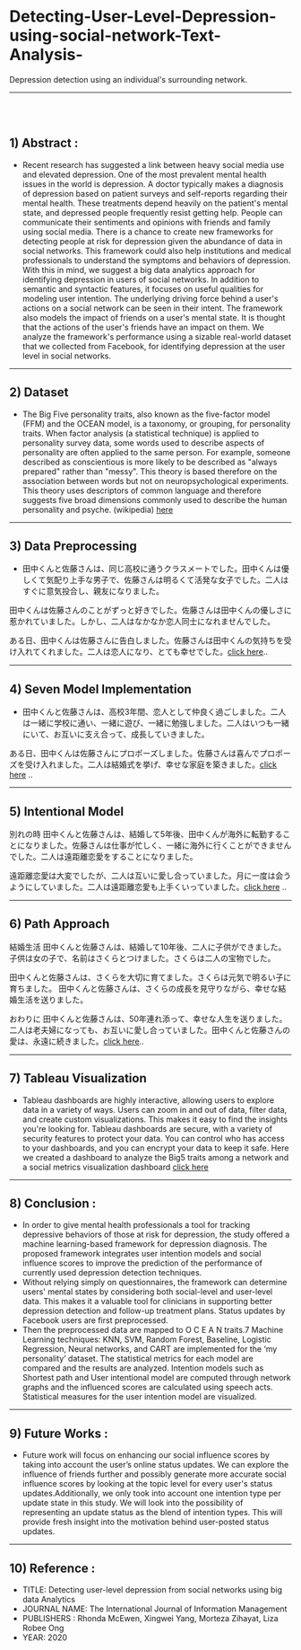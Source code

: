 # Detecting-User-Level-Depression-using-social-network-Text-Analysis-
Depression detection using an individual's surrounding network.

<hr>

<br><br>

## 1) Abstract :

  * Recent research has suggested a link between heavy social media use and elevated depression. One of the most prevalent mental health issues in the world is depression. A doctor typically makes a diagnosis of depression based on patient surveys and self-reports regarding their mental health. These treatments depend heavily on the patient's mental state, and depressed people frequently resist getting help. People can communicate their sentiments and opinions with friends and family using social media. There is a chance to create new frameworks for detecting people at risk for depression given the abundance of data in social networks. This framework could also help institutions and medical professionals to understand the symptoms and behaviors of depression. With this in mind, we suggest a big data analytics approach for identifying depression in users of social networks. In addition to semantic and syntactic features, it focuses on useful qualities for modeling user intention. The underlying driving force behind a user's actions on a social network can be seen in their intent. The framework also models the impact of friends on a user's mental state. It is thought that the actions of the user's friends have an impact on them. We analyze the framework's performance using a sizable real-world dataset that we collected from Facebook, for identifying depression at the user level in social networks.

<hr>


## 2) Dataset  

  * The Big Five personality traits, also known as the five-factor model (FFM) and the OCEAN model, is a taxonomy, or grouping, for personality traits. When factor analysis (a statistical technique) is applied to personality survey data, some words used to describe aspects of personality are often applied to the same person. For example, someone described as conscientious is more likely to be described as "always prepared" rather than "messy". This theory is based therefore on the association between words but not on neuropsychological experiments. This theory uses descriptors of common language and therefore suggests five broad dimensions commonly used to describe the human personality and psyche. (wikipedia) [here](1.Dataset)

<hr>

## 3) Data Preprocessing 

 * 田中くんと佐藤さんは、同じ高校に通うクラスメートでした。田中くんは優しくて気配り上手な男子で、佐藤さんは明るくて活発な女子でした。二人はすぐに意気投合し、親友になりました。

田中くんは佐藤さんのことがずっと好きでした。佐藤さんは田中くんの優しさに惹かれていました。しかし、二人はなかなか恋人同士になれませんでした。

ある日、田中くんは佐藤さんに告白しました。佐藤さんは田中くんの気持ちを受け入れてくれました。二人は恋人になり、とても幸せでした。[click here](2.Data_Preprocessing)..

<hr>

## 4) Seven Model Implementation

 * 田中くんと佐藤さんは、高校3年間、恋人として仲良く過ごしました。二人は一緒に学校に通い、一緒に遊び、一緒に勉強しました。二人はいつも一緒にいて、お互いに支え合って、成長していきました。

ある日、田中くんは佐藤さんにプロポーズしました。佐藤さんは喜んでプロポーズを受け入れました。二人は結婚式を挙げ、幸せな家庭を築きました。[click here](3.Seven_Machine_Learning_Model_Implementation) ..

<hr>

## 5) Intentional Model 

別れの時 田中くんと佐藤さんは、結婚して5年後、田中くんが海外に転勤することになりました。佐藤さんは仕事が忙しく、一緒に海外に行くことができませんでした。二人は遠距離恋愛をすることになりました。

遠距離恋愛は大変でしたが、二人は互いに愛し合っていました。月に一度は会うようにしていました。二人は遠距離恋愛も上手くいっていました。[click here](5.Intentional_Model) ..

<hr>

## 6) Path Approach

結婚生活 田中くんと佐藤さんは、結婚して10年後、二人に子供ができました。子供は女の子で、名前はさくらとつけました。さくらは二人の宝物でした。

田中くんと佐藤さんは、さくらを大切に育てました。さくらは元気で明るい子に育ちました。 田中くんと佐藤さんは、さくらの成長を見守りながら、幸せな結婚生活を送りました。

おわりに 田中くんと佐藤さんは、50年連れ添って、幸せな人生を送りました。二人は老夫婦になっても、お互いに愛し合っていました。田中くんと佐藤さんの愛は、永遠に続きました。[click here](6.Path_Approach)..

<hr>

## 7) Tableau Visualization

  * Tableau dashboards are highly interactive, allowing users to explore data in a variety of ways. Users can zoom in and out of data, filter data, and create custom visualizations. This makes it easy to find the insights you're looking for. Tableau dashboards are secure, with a variety of security features to protect your data. You can control who has access to your dashboards, and you can encrypt your data to keep it safe. Here we created a dashboard to analyze the Big5 traits among a network and a social metrics visualization dashboard [click here](Tableau_visualization)
<hr>

## 8) Conclusion :

  * In order to give mental health professionals a tool for tracking depressive behaviors of those at risk for depression, the study offered a machine learning-based framework for depression diagnosis. The proposed framework integrates user intention models and social influence scores to improve the prediction of the performance of currently used depression detection techniques.
  * Without relying simply on questionnaires, the framework can determine users' mental states by considering both social-level and user-level data. This makes it a valuable tool for clinicians in supporting better depression detection and follow-up treatment plans. Status updates by Facebook users are first preprocessed.
  * Then the preprocessed data are mapped to O C E A N traits.7 Machine Learning techniques: KNN, SVM, Random Forest, Baseline, Logistic Regression, Neural networks, and CART are implemented for the ‘my personality’ dataset. The statistical metrics for each model are compared and the results are analyzed. Intention models such as Shortest path and User intentional model are computed through network graphs and the influenced scores are calculated using speech acts. Statistical measures for the user intention model are visualized.


<hr>



## 9) Future Works :

  * Future work will focus on enhancing our social influence scores by taking into account the user’s online status updates. We can explore the influence of friends further and possibly generate more accurate social influence scores by looking at the topic level for every user's status updates.Additionally, we only took into account one intention type per update state in this study. We will look into the possibility of representing an update status as the blend of intention types. This will provide fresh insight into the motivation behind user-posted status updates.

<hr>



## 10) Reference :

* TITLE: Detecting user-level depression from social networks using big data Analytics
* JOURNAL NAME: The International Journal of Information Management
* PUBLISHERS : Rhonda McEwen, Xingwei Yang, Morteza Zihayat, Liza Robee Ong
* YEAR: 2020




